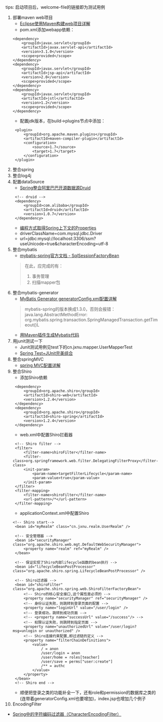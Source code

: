 tips: 启动项目后，welcome-file的链接即为测试用例

1. 部署maven web项目
   * [Eclipse使用Maven构建web项目详解](http://www.devnote.cn/article/148.html)
   * pom.xml添加webapp依赖：
    ```
    <dependency>
    	<groupId>javax.servlet</groupId>
    	<artifactId>javax.servlet-api</artifactId>
    	<version>3.1.0</version>
    	<scope>provided</scope>
    </dependency>
    <dependency>
    	<groupId>javax.servlet</groupId>
    	<artifactId>jsp-api</artifactId>
    	<version>2.0</version>
    	<scope>provided</scope>
    </dependency>
    <dependency>
    	<groupId>javax.servlet</groupId>
    	<artifactId>jstl</artifactId>
    	<version>1.2</version>
    	<scope>provided</scope>
    </dependency>
    ```
   * 配置jdk版本，在build->plugins节点中添加：
   ```
    <plugin>
        <groupId>org.apache.maven.plugins</groupId>
        <artifactId>maven-compiler-plugin</artifactId>
        <configuration>
            <source>1.7</source>
            <target>1.7</target>
        </configuration>
    </plugin>
   ```
2. 整合spring
3. 整合log4j
4. 配置dataSource
   * [Spring整合阿里巴巴开源数据源Druid](http://www.html580.com/9880)
   ```
    <!-- druid -->
	<dependency>
		<groupId>com.alibaba</groupId>
		<artifactId>druid</artifactId>
		<version>1.0.7</version>
	</dependency>
   ```
   * [编程方式取得Spring上下文的Properties](http://blog.csdn.net/tornadowp/article/details/8049548)
   * driverClassName=com.mysql.jdbc.Driver
   * url=jdbc:mysql://localhost:3306/ssm?useUnicode=true&amp;characterEncoding=utf-8
5. 整合mybatis
   * [mybatis-spring官方文档 - SqlSessionFactoryBean](http://www.mybatis.org/spring/zh/factorybean.html)
   > 在此，应完成的有：
   > 1. 事务管理
   > 2. 扫描mapper包
6. 整合mybatis-generator
   * [MyBatis Generator generatorConfig.xml配置详解](http://blog.csdn.net/pk490525/article/details/16819307)
   > mybatis-spring的版本换成1.3.0，否则会报错：
   > java.lang.AbstractMethodError: org.mybatis.spring.transaction.SpringManagedTransaction.getTimeout()L
   * [用Maven插件生成Mybatis代码](http://my.oschina.net/lilw/blog/168304)
7. 用junit测试一下
   * Junit测试用例见test下的cn.jxnu.mapper.UserMapperTest
   * [Spring Test+JUnit完美组合](http://blog.csdn.net/shan9liang/article/details/40452469)
8. 整合springMVC
   * [spring MVC配置详解](http://www.cnblogs.com/superjt/p/3309255.html)
9. 整合Shiro
   * 添加Shiro依赖
   ```
	<dependency>
		<groupId>org.apache.shiro</groupId>
		<artifactId>shiro-web</artifactId>
		<version>1.2.4</version>
	</dependency>
	<dependency>
		<groupId>org.apache.shiro</groupId>
		<artifactId>shiro-spring</artifactId>
		<version>1.2.4</version>
	</dependency>
   ```
   * web.xml中配置Shiro拦截器
   ```
	<!-- Shiro filter -->
	<filter>
		<filter-name>shiroFilter</filter-name>
		<filter-class>org.springframework.web.filter.DelegatingFilterProxy</filter-class>
		<init-param>
			<param-name>targetFilterLifecycle</param-name>
			<param-value>true</param-value>
		</init-param>
	</filter>
	<filter-mapping>
		<filter-name>shiroFilter</filter-name>
		<url-pattern>/*</url-pattern>
	</filter-mapping>
   ```
   * applicationContext.xml中配置Shiro
   ```
   <!-- Shiro start-->
	<bean id="myRealm" class="cn.jxnu.realm.UserRealm" />

	<!-- 安全管理器 -->
	<bean id="securityManager" class="org.apache.shiro.web.mgt.DefaultWebSecurityManager">
		<property name="realm" ref="myRealm" />
	</bean>

	<!-- 保证实现了Shiro内部lifecycle函数的bean执行 -->
	<bean id="lifecycleBeanPostProcessor" class="org.apache.shiro.spring.LifecycleBeanPostProcessor" />

	<!-- Shiro过滤器 -->
	<bean id="shiroFilter" class="org.apache.shiro.spring.web.ShiroFilterFactoryBean">
		<!-- Shiro的核心安全接口,这个属性是必须的 -->
		<property name="securityManager" ref="securityManager" />
		<!-- 身份认证失败，则跳转到登录页面的配置 -->
		<property name="loginUrl" value="/user/login" />
		<!-- 登录成功，跳转到成功页面 -->
		<!-- <property name="successUrl" value="/success"/> -->
		<!-- 权限认证失败，则跳转到指定页面 -->
		<property name="unauthorizedUrl" value="/user/login?msg=unlogin or unauthorized" />
		<!-- Shiro连接约束配置,即过滤链的定义 -->
		<property name="filterChainDefinitions">
			<value>
				/ = anon
				/user/login = anon
				/user/home = roles[teacher]
				/user/save = perms["user:create"]
				/** = authc
			</value>
		</property>
	</bean>
	<!-- Shiro end -->
   ```
   * 顺便把登录之类的功能补全一下，还有role和permission的数据库之类的(连带着generatorConfig.xml也要增加)，index.jsp也增加几个例子
10. EncodingFilter
   * [Spring中的字符编码过滤器（CharacterEncodingFilter）](http://blog.csdn.net/gaojinshan/article/details/39230635)
